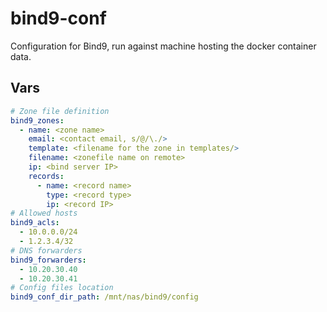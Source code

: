# bind9-conf

Configuration for Bind9, run against machine hosting the docker container data.

## Vars

```yaml
# Zone file definition
bind9_zones:
  - name: <zone name>
    email: <contact email, s/@/\./>
    template: <filename for the zone in templates/>
    filename: <zonefile name on remote>
    ip: <bind server IP>
    records:
      - name: <record name>
        type: <record type>
        ip: <record IP>
# Allowed hosts
bind9_acls:
  - 10.0.0.0/24
  - 1.2.3.4/32
# DNS forwarders
bind9_forwarders:
  - 10.20.30.40
  - 10.20.30.41
# Config files location
bind9_conf_dir_path: /mnt/nas/bind9/config
```
